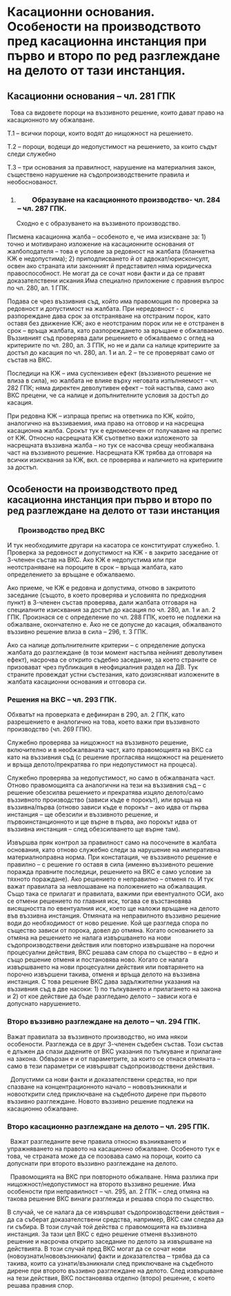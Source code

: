 ﻿# **Касационни основания. Особености на производството пред касационна инстанция при първо и второ по ред разглеждане на делото от тази инстанция.**
## **Касационни основания – чл. 281 ГПК** 
` `Това са видовете пороци на въззивното решение, които дават право на касационното му обжалване. 

Т.1 – всички пороци, които водят до нищожност на решението. 

Т.2 – пороци, водещи до недопустимост на решението, за които съдът следи служебно 

Т.3 – три основания за правилност, нарушение на материалния закон, съществено нарушение на съдопроизводствените правила и необоснованост. 
1. ### ` 	`Образуване на касационното производство- чл. 284 – чл. 287 ГПК.  
` 	`Сходно е с образуването на въззивното производство. 

Писмена касационна жалба – особеното е, че има изискване за: 1) точно и мотивирано изложение на касационните основания от жалбоподателя – това е условие за редовност на жалбата (бланкетна КЖ е недопустима); 2) приподписването й от адвокат/юрисконсулт, освен ако страната или законният й представител няма юридическа правоспособност. Не могат да се сочат нови факти и да се правят доказателствени искания.Има специално приложение с правния въпрос по чл. 280, ал. 1 ГПК. 

Подава се чрез въззивния съд, който има правомощия по проверка за редовност и допустимост на жалбата. При нередовност - с разпореждане дава срок за отстраняване на отстраним порок, като оставя без движение КЖ; ако е неотстраним порок или не е отстранен в срок – връща жалбата, като разпореждането за връщане е обжалваемо. Въззивният съд проверява дали решението е обжалваемо с оглед на критериите по чл. 280, ал. 3 ГПК, но не и дали са налице критериите за достъп до касация по чл. 280, ал. 1 и ал. 2 – те се проверяват само от състав на ВКС.  

Последици на КЖ – има суспензивен ефект (въззивното решение не влиза в сила), но жалбата не влияе върху неговата изпълняемост – чл. 282 ГПК; няма директен деволутивен ефект – той настъпва, само ако ВКС прецени, че са налице и допълнителните условия за достъп до касация.  

При редовна КЖ – изпраща препис на ответника по КЖ, който, аналогично на въззиваемия, има право на отговор и на насрещна касационна жалба. Срокът тук е едномесечен от получаване на препис от КЖ. Относно насрещната КЖ съответно важи изложеното за насрещната въззивна жалба – но тук се насочва срещу необжалвана част на въззивното решение. Насрещната КЖ трябва да отговаря на всички изисквания за КЖ, вкл. се проверява и наличието на критериите за достъп.
## **Особености на производството пред касационна инстанция при първо и второ по ред разглеждане на делото от тази инстанция**
### ` 	`Производство пред ВКС 
И тук необходимите другари на касатора се конституират служебно. 1. Проверка за редовност и допустимост на КЖ - в закрито заседание от 3-членен състав на ВКС. Ако КЖ е недопустима или при неотстраняване на пороците в срок – връща жалбата, като определението за връщане е обжалваемо. 

Ако приеме, че КЖ е редовна и допустима, отново в закритото заседание (същото, в което проверява и условията по предходния пункт) в 3-членен състав проверява, дали жалбата отговаря на специалните изисквания за достъп до касация по чл. 280, ал. 1 и ал. 2 ГПК. Произнася се с определение по чл. 288 ГПК, което не подлежи на обжалване, окончателно е. Ако не се допусне до касация, обжалваното въззивно решение влиза в сила – 296, т. 3 ГПК. 

Ако са налице допълнителните критерии – с определение допуска жалбата до разглеждане (в този момент настъпва нейният деволутивен ефект), насрочва се открито съдебно заседание, за което страните се призовават чрез публикация в неофициалния раздел на ДВ. Тук страните провеждат устни състезания, като доизясняват изложените в жалбата касационни основания и отговора си. 
### Решения на ВКС – чл. 293 ГПК. 
Обхватът на проверката е дефиниран в 290, ал. 2 ГПК, като разрешението е аналогично на това, което важи при въззивното производство (чл. 269 ГПК).  

Служебно проверява за нищожност на въззивното решение, включително и в необжалваната част, като правомощията на ВКС са като на въззивния съд (с решение прогласява нищожност на решението и връща делото/прекратява го при недопустимост на процеса). 

Служебно проверява за недопустимост, но само в обжалваната част. Отново правомощията са аналогични на тези на въззивния съд – с решение обезсилва решението и прекратява изцяло делото/само въззивното производство (зависи къде е порокът), или връща на въззивна/първа (отново зависи къде е порокът – ако идва от първа инстанция – ще обезсили и въззивното решение, и първоинстанционното и ще върне в първа, ако порокът идва от въззивна инстанция – след обезсилването ще върне там). 

Извършва пряк контрол за правилност само на посочените в жалбата основания, като отново служебно следи за нарушение на императивна материалноправна норма. При констатация, че въззивното решение е правилно – с решение го оставя в сила (именно въззивното решение поражда правните последици, решението на ВКС е само условие за тяхното пораждане). Ако решението е неправилно – отменя го. И тук важат правилата за невлошаване на положението на обжалващия. Също така се прилагат и правилата, важими при евентуалното ОСИ, ако се отмени решението по главния иск, тогава се възстановява висящността по евентуалния иск, което ще наложи връщане на делото във въззивна инстанция. Отмяната на неправилното въззивно решение води до необходимост от ново решение. Кой ще разгледа спора по същество зависи от порока, довел до отмяна. Когато основанието за отмяна на решението не налага извършването на нови съдопроизводствени действия или повторно извършване на порочни процесуални действия, ВКС решава сам спора по същество – в едно и също решение отменя и постановява ново. Когато се налага извършването на нови процесуални действия или повтарянето на порочно извършени такива, отменя и връща делото на въззивна инстанция. С това решение ВКС дава задължителни указания на въззивния съд в две насоки: 1) по тълкуването и прилагането на закона и 2) от кое действие да бъде разгледано делото – зависи кога е допуснато нарушението.  
### Второ въззивно разглеждане на делото – чл. 294 ГПК. 
Важат правилата за въззивното производство, но има някои особености. Разглежда се в друг 3-членен съдебен състав. Този състав е длъжен да спази дадените от ВКС указания по тълкуване и прилагане на закона. Обвързан е и от параметрите, за които се отнася отмяната – само в тези параметри се извършват съдопроизводствени действия.  

` `Допустими са нови факти и доказателствени средства, но при спазване на концентрационното начало – нововъзникнали и новооткрити след приключване на съдебното дирене при първото въззивно разглеждане. Новото въззивно решение подлежи на касационно обжалване.  
### Второ касационно разглеждане на делото – чл. 295 ГПК. 
` `Важат разгледаните вече правила относно възникването и упражняването на правото на касационно обжалване. Особеното тук е това, че страната може да се позовава само на пороци, които са допуснати при второто въззивно разглеждане на делото.  

` `Правомощията на ВКС при повторното обжалване. Няма разлика при нищожност/недопустимост на второто въззивно решение. Има особености при неправилност – чл. 295, ал. 2 ГПК – след отмяна на такова решение ВКС винаги разглежда и решава спора по същество.  

В случай, че се налага да се извършват съдопроизводствени действия – да са съберат доказателствени средства, например, ВКС сам следва да ги събира. В този случай той действа с правомощията на въззивна инстанция. За тази цел ВКС с едно решение отменя въззивното решение и насрочва открито заседание по делото за извършване на действията. В този случай пред ВКС могат да се сочат нови (новоузнати/нововъзникнали) факти и доказателства – трябва да са такива, които са узнати/възникнали след приключване на съдебното дирене при второто въззивно разглеждане на делото. След извършване на тези действия, ВКС постановява отделно (второ) решение, с което решава правния спор.


